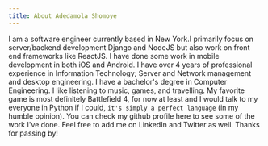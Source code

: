 ```yaml
---
title: About Adedamola Shomoye
---
```


I am a software engineer currently based in New York.I primarily focus on server/backend development Django and NodeJS but also work on front end frameworks like ReactJS. I have done some work in mobile development in both iOS and Android. I have over 4 years of professional experience in Information Technology; Server and Network management and desktop engineering. I have a bachelor's degree in Computer Engineering. I like listening to music, games, and travelling. My favorite game is most definitely Battlefield 4, for now at least and I would talk to my everyone in Python if I could, `it's simply a perfect language` (in my humble opinion).
You can check my github profile here to see some of the work I've done.
Feel free to add me on LinkedIn and Twitter as well.
Thanks for passing by!
